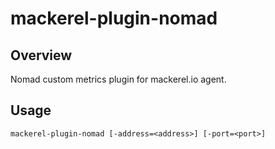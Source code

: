 mackerel-plugin-nomad
====

## Overview
Nomad custom metrics plugin for mackerel.io agent.

## Usage

```
mackerel-plugin-nomad [-address=<address>] [-port=<port>]
```
